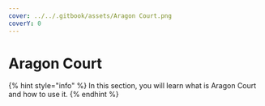 ```yaml
---
cover: ../../.gitbook/assets/Aragon Court.png
coverY: 0
---
```


# Aragon Court

{% hint style="info" %}
In this section, you will learn what is Aragon Court and how to use it.
{% endhint %}
